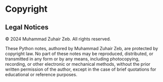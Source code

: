 # Copyright

## Legal Notices

© 2024 Muhammad Zuhair Zeb. All rights reserved.

These Python notes, authored by Muhammad Zuhair Zeb, are protected by copyright law. No part of these notes may be reproduced, distributed, or transmitted in any form or by any means, including photocopying, recording, or other electronic or mechanical methods, without the prior written permission of the author, except in the case of brief quotations for educational or reference purposes.
